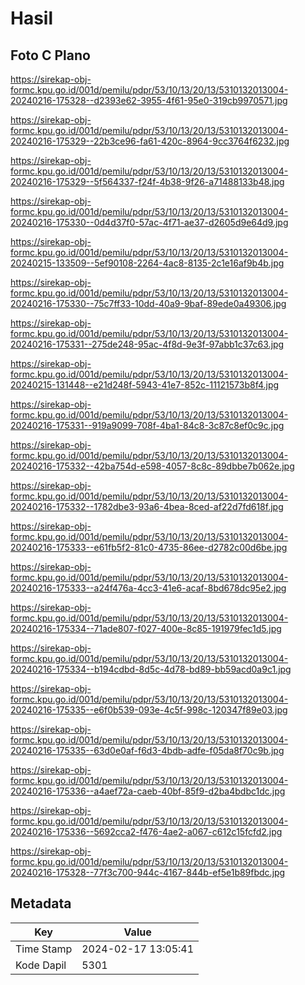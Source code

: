 # Hasil

## Foto C Plano

https://sirekap-obj-formc.kpu.go.id/001d/pemilu/pdpr/53/10/13/20/13/5310132013004-20240216-175328--d2393e62-3955-4f61-95e0-319cb9970571.jpg

https://sirekap-obj-formc.kpu.go.id/001d/pemilu/pdpr/53/10/13/20/13/5310132013004-20240216-175329--22b3ce96-fa61-420c-8964-9cc3764f6232.jpg

https://sirekap-obj-formc.kpu.go.id/001d/pemilu/pdpr/53/10/13/20/13/5310132013004-20240216-175329--5f564337-f24f-4b38-9f26-a71488133b48.jpg

https://sirekap-obj-formc.kpu.go.id/001d/pemilu/pdpr/53/10/13/20/13/5310132013004-20240216-175330--0d4d37f0-57ac-4f71-ae37-d2605d9e64d9.jpg

https://sirekap-obj-formc.kpu.go.id/001d/pemilu/pdpr/53/10/13/20/13/5310132013004-20240215-133509--5ef90108-2264-4ac8-8135-2c1e16af9b4b.jpg

https://sirekap-obj-formc.kpu.go.id/001d/pemilu/pdpr/53/10/13/20/13/5310132013004-20240216-175330--75c7ff33-10dd-40a9-9baf-89ede0a49306.jpg

https://sirekap-obj-formc.kpu.go.id/001d/pemilu/pdpr/53/10/13/20/13/5310132013004-20240216-175331--275de248-95ac-4f8d-9e3f-97abb1c37c63.jpg

https://sirekap-obj-formc.kpu.go.id/001d/pemilu/pdpr/53/10/13/20/13/5310132013004-20240215-131448--e21d248f-5943-41e7-852c-11121573b8f4.jpg

https://sirekap-obj-formc.kpu.go.id/001d/pemilu/pdpr/53/10/13/20/13/5310132013004-20240216-175331--919a9099-708f-4ba1-84c8-3c87c8ef0c9c.jpg

https://sirekap-obj-formc.kpu.go.id/001d/pemilu/pdpr/53/10/13/20/13/5310132013004-20240216-175332--42ba754d-e598-4057-8c8c-89dbbe7b062e.jpg

https://sirekap-obj-formc.kpu.go.id/001d/pemilu/pdpr/53/10/13/20/13/5310132013004-20240216-175332--1782dbe3-93a6-4bea-8ced-af22d7fd618f.jpg

https://sirekap-obj-formc.kpu.go.id/001d/pemilu/pdpr/53/10/13/20/13/5310132013004-20240216-175333--e61fb5f2-81c0-4735-86ee-d2782c00d6be.jpg

https://sirekap-obj-formc.kpu.go.id/001d/pemilu/pdpr/53/10/13/20/13/5310132013004-20240216-175333--a24f476a-4cc3-41e6-acaf-8bd678dc95e2.jpg

https://sirekap-obj-formc.kpu.go.id/001d/pemilu/pdpr/53/10/13/20/13/5310132013004-20240216-175334--71ade807-f027-400e-8c85-191979fec1d5.jpg

https://sirekap-obj-formc.kpu.go.id/001d/pemilu/pdpr/53/10/13/20/13/5310132013004-20240216-175334--b194cdbd-8d5c-4d78-bd89-bb59acd0a9c1.jpg

https://sirekap-obj-formc.kpu.go.id/001d/pemilu/pdpr/53/10/13/20/13/5310132013004-20240216-175335--e6f0b539-093e-4c5f-998c-120347f89e03.jpg

https://sirekap-obj-formc.kpu.go.id/001d/pemilu/pdpr/53/10/13/20/13/5310132013004-20240216-175335--63d0e0af-f6d3-4bdb-adfe-f05da8f70c9b.jpg

https://sirekap-obj-formc.kpu.go.id/001d/pemilu/pdpr/53/10/13/20/13/5310132013004-20240216-175336--a4aef72a-caeb-40bf-85f9-d2ba4bdbc1dc.jpg

https://sirekap-obj-formc.kpu.go.id/001d/pemilu/pdpr/53/10/13/20/13/5310132013004-20240216-175336--5692cca2-f476-4ae2-a067-c612c15fcfd2.jpg

https://sirekap-obj-formc.kpu.go.id/001d/pemilu/pdpr/53/10/13/20/13/5310132013004-20240216-175328--77f3c700-944c-4167-844b-ef5e1b89fbdc.jpg


## Metadata

| Key        | Value               |
| ---------- | ------------------- |
| Time Stamp | 2024-02-17 13:05:41 |
| Kode Dapil | 5301                |



